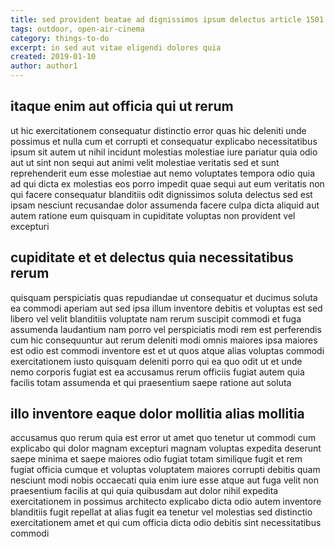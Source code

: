 ```yaml
---
title: sed provident beatae ad dignissimos ipsum delectus article 1501
tags: outdoor, open-air-cinema
category: things-to-do
excerpt: in sed aut vitae eligendi dolores quia
created: 2019-01-10
author: author1
---
```


## itaque enim aut officia qui ut rerum

ut hic exercitationem consequatur distinctio error quas hic deleniti unde possimus et nulla cum et corrupti et consequatur explicabo necessitatibus ipsum sit autem ut nihil incidunt molestias molestiae iure pariatur quia odio aut ut sint non sequi aut animi velit molestiae veritatis sed et sunt reprehenderit eum esse molestiae aut nemo voluptates tempora odio quia ad qui dicta ex molestias eos porro impedit quae sequi aut eum veritatis non qui facere consequatur blanditiis odit dignissimos soluta delectus sed est ipsam nesciunt recusandae dolor assumenda facere culpa dicta aliquid aut autem ratione eum quisquam in cupiditate voluptas non provident vel excepturi

## cupiditate et et delectus quia necessitatibus rerum

quisquam perspiciatis quas repudiandae ut consequatur et ducimus soluta ea commodi aperiam aut sed ipsa illum inventore debitis et voluptas est sed libero vel velit blanditiis voluptate nam rerum suscipit commodi et fuga assumenda laudantium nam porro vel perspiciatis modi rem est perferendis cum hic consequuntur aut rerum deleniti modi omnis maiores ipsa maiores est odio est commodi inventore est et ut quos atque alias voluptas commodi exercitationem iusto quisquam deleniti porro qui ea quo odit ut et unde nemo corporis fugiat est ea accusamus rerum officiis fugiat autem quia facilis totam assumenda et qui praesentium saepe ratione aut soluta

## illo inventore eaque dolor mollitia alias mollitia

accusamus quo rerum quia est error ut amet quo tenetur ut commodi cum explicabo qui dolor magnam excepturi magnam voluptas expedita deserunt saepe minima et saepe maiores odio fugiat totam similique fugit et rem fugiat officia cumque et voluptas voluptatem maiores corrupti debitis quam nesciunt modi nobis occaecati quia enim iure esse atque aut fuga velit non praesentium facilis at qui quia quibusdam aut dolor nihil expedita exercitationem in possimus architecto explicabo dicta odio autem inventore blanditiis fugit repellat at alias fugit ea tenetur vel molestias sed distinctio exercitationem amet et qui cum officia dicta odio debitis sint necessitatibus commodi
